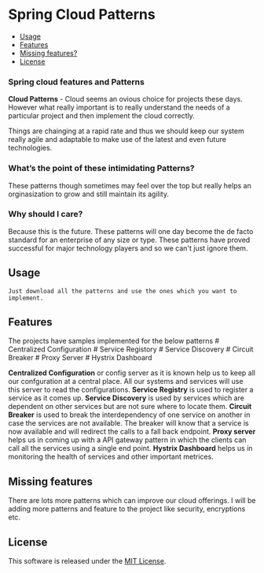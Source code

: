 Spring Cloud Patterns
==================

  - [Usage](#usage)
  - [Features](#features)
  - [Missing features?](#missing-features)
  - [License](#license)


### Spring cloud features and Patterns

**Cloud Patterns** - Cloud seems an ovious choice for projects these days. However what really important is to really understand the needs of a particular project and then implement the cloud correctly.

Things are chainging at a rapid rate and thus we should keep our system really agile and adaptable to make use of the latest and even future technologies.

### What’s the point of these intimidating Patterns?
These patterns though sometimes may feel over the top but really helps an orginasization to grow and still maintain its agility.

### Why should I care?
Because this is the future. These patterns will one day become the de facto standard for an enterprise of any size or type. These patterns have proved successful for major technology players and so we can't just ignore them.

## Usage
	Just download all the patterns and use the ones which you want to implement.
	
## Features
  The projects have samples implemented for the below patterns
    # Centralized Configuration
    # Service Registory
    # Service Discovery
    # Circuit Breaker
    # Proxy Server
    # Hystrix Dashboard

**Centralized Configuration** or config server as it is known help us to keep all our confguration at a central place. All our systems and services will use this server to read the configurations.
**Service Registry** is used to register a service as it comes up.
**Service Discovery** is used by services which are dependent on other services but are not sure where to locate them.
**Circuit Breaker** is used to break the interdependency of one service on another in case the services are not available. The breaker will know that a service is now available and will redirect the calls to a fall back endpoint. 
**Proxy server** helps us in coming up with a API gateway pattern in which the clients can call all the services using a single end point.
**Hystrix Dashboard** helps us in monitoring the health of services and other important metrices.
    
## Missing features
  There are lots more patterns which can improve our cloud offerings.
  I will be adding more patterns and feature to the project like security, encryptions etc.
  
## License
This software is released under the [MIT License](http://www.opensource.org/licenses/MIT).

